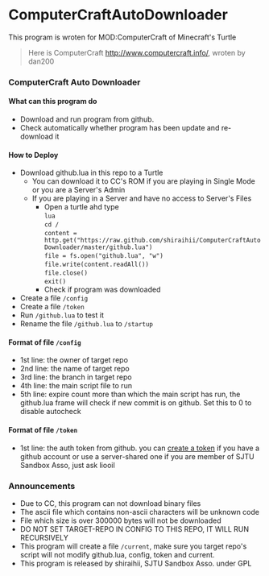 # ComputerCraftAutoDownloader

This program is wroten for MOD:ComputerCraft of Minecraft's Turtle

>Here is ComputerCraft http://www.computercraft.info/, wroten by dan200

### ComputerCraft Auto Downloader
#### What can this program do
  - Download and run program from github.
  - Check automatically whether program has been update and re-download it

#### How to Deploy
  - Download github.lua in this repo to a Turtle
     - You can download it to CC's ROM if you are playing in Single Mode or you are a Server's Admin
     - If you are playing in a Server and have no access to Server's Files
        - Open a turtle ahd type  
        `lua`  
        `cd /`  
        `content = http.get("https://raw.github.com/shiraihii/ComputerCraftAutoDownloader/master/github.lua")`  
        `file = fs.open("github.lua", "w")`  
        `file.write(content.readAll())`  
        `file.close()`  
        `exit()`  
        - Check if program was downloaded  
  - Create a file `/config`  
  - Create a file `/token`  
  - Run `/github.lua` to test it
  - Rename the file `/github.lua` to `/startup`  

#### Format of file `/config`
  - 1st line: the owner of target repo
  - 2nd line: the name of target repo
  - 3rd line: the branch in target repo
  - 4th line: the main script file to run
  - 5th line: expire count more than which the main script has run, the github.lua frame will check if new commit is on github. Set this to 0 to disable autocheck

#### Format of file `/token`
  - 1st line: the auth token from github. you can [create a token](https://github.com/settings/tokens) if you have a github account or use a server-shared one if you are member of SJTU Sandbox Asso, just ask liooil

### Announcements
  - Due to CC, this program can not download binary files  
  - The ascii file which contains non-ascii characters will be unknown code  
  - File which size is over 300000 bytes will not be downloaded  
  - DO NOT SET TARGET-REPO IN CONFIG TO THIS REPO, IT WILL RUN RECURSIVELY
  - This program will create a file `/current`, make sure you target repo's script will not modify github.lua, config, token and current.
  - This program is released by shiraihii, SJTU Sandbox Asso. under GPL  
